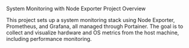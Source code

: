 
System Monitoring with Node Exporter
Project Overview

This project sets up a system monitoring stack using Node Exporter, Prometheus, and Grafana, all managed through Portainer. The goal is to collect and visualize hardware and OS metrics from the host machine, including performance monitoring.

